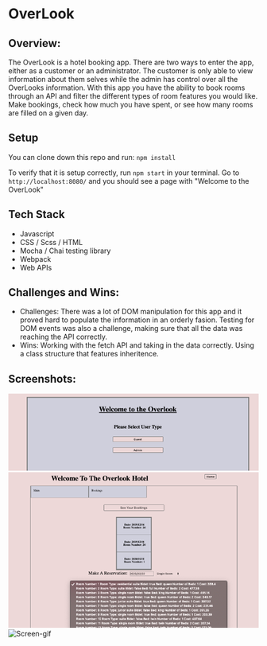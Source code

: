 # OverLook

## Overview:
  The OverLook is a hotel booking app. There are two ways to enter the app, either as a customer or an administrator. The customer is only able to view information about them selves while the admin has control over all the OverLooks information. With this app you have the ability to book rooms through an API and filter the different types of room features you would like. Make bookings, check how much you have spent, or see how many rooms are filled on a given day.
  
## Setup
 You can clone down this repo and run: `npm install`

To verify that it is setup correctly, run `npm start` in your terminal. Go to `http://localhost:8080/` and you should see a page with "Welcome to the OverLook"

## Tech Stack
  - Javascript 
  - CSS / Scss / HTML
  - Mocha / Chai testing library 
  - Webpack
  - Web APIs
  
## Challenges and Wins: 
  - Challenges: There was a lot of DOM manipulation for this app and it proved hard to populate the information in an orderly fasion. Testing for DOM events was also a challenge, making sure that all the data was reaching the API correctly. 
  - Wins: Working with the fetch API and taking in the data correctly. Using a class structure that features inheritence.
  
## Screenshots: 

![Screen-one](src/images/screenshot-one.png)
![Screen-two](src/images/screenshot-two.png)
![Screen-gif]()

